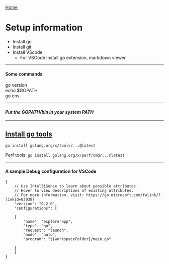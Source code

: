 [Home](../Readme.md)
# Setup information

- Install go
- Install git
- Install VScode
  - For VSCode install go extension, markdown viewer

<hr/>

#### Some commands

go version <br/>
echo $GOPATH <br/>
go env <br/>

<hr/>

#### *Put the GOPATH/bin in your system PATH*
<hr/>

## [Install go tools](https://pkg.go.dev/golang.org/x/tools#section-readme) <br/>
  `go install golang.org/x/tools/...@latest`

Perf tools:
  `go install golang.org/x/perf/cmd/...@latest`
<hr/>

#### A sample Debug configuration for VSCode
````
{
    // Use IntelliSense to learn about possible attributes.
    // Hover to view descriptions of existing attributes.
    // For more information, visit: https://go.microsoft.com/fwlink/?linkid=830387
    "version": "0.2.0",
    "configurations": [        
        
    {
        "name": "explorerapp",
        "type": "go",
        "request": "launch",
        "mode": "auto",
        "program": "${workspaceFolder}/main.go"
        
    }
    ]
}
````

